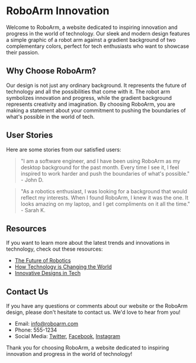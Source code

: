 <!--font:Exo 2-->

# RoboArm Innovation

Welcome to RoboArm, a website dedicated to inspiring innovation and progress in the world of technology. Our sleek and modern design features a simple graphic of a robot arm against a gradient background of two complementary colors, perfect for tech enthusiasts who want to showcase their passion.

## Why Choose RoboArm?

Our design is not just any ordinary background. It represents the future of technology and all the possibilities that come with it. The robot arm symbolizes innovation and progress, while the gradient background represents creativity and imagination. By choosing RoboArm, you are making a statement about your commitment to pushing the boundaries of what's possible in the world of tech.

## User Stories

Here are some stories from our satisfied users:

> "I am a software engineer, and I have been using RoboArm as my desktop background for the past month. Every time I see it, I feel inspired to work harder and push the boundaries of what's possible." - John D.

> "As a robotics enthusiast, I was looking for a background that would reflect my interests. When I found RoboArm, I knew it was the one. It looks amazing on my laptop, and I get compliments on it all the time." - Sarah K.

## Resources

If you want to learn more about the latest trends and innovations in technology, check out these resources:

- [The Future of Robotics](#)
- [How Technology is Changing the World](#)
- [Innovative Designs in Tech](#)

## Contact Us

If you have any questions or comments about our website or the RoboArm design, please don't hesitate to contact us. We'd love to hear from you!

- Email: info@roboarm.com
- Phone: 555-1234
- Social Media: [Twitter](#), [Facebook](#), [Instagram](#)

Thank you for choosing RoboArm, a website dedicated to inspiring innovation and progress in the world of technology!

<!--

Write me content for website with wallpaper which alt text is:

"A wallpaper with a simple graphic of a robot arm, against a gradient background of two complementary colors."

The name/title of the page should not be 1:1 copy of the alt text but rather a real content of the website which is using this wallpaper.

- Use markdown format 
- Start with heading
- Heading should be short and concise
- The content should look like a real website 
- The website should not be about the wallpaper, wallpaper is just a related background
- Heading should be contain work "wallpaper" or "background"
- Include real sections like references, contact, user stories, etc. use things relevant to the page purpose.
- Feel free to use structure like headings, bullets, numbering, blockquotes, paragraphs, horizontal lines, etc.
- You can use formatting like bold or _italic_
- You can include UTF-8 emojis
- Links should be only #hash anchors (and you can refer to the document itself)
- Do not include images


---


# RoboArm: A Futuristic Wallpaper for Tech Enthusiasts

Welcome to RoboArm, the perfect wallpaper for those who love all things tech! Our wallpaper features a simple graphic of a robot arm against a gradient background of two complementary colors. This futuristic design is perfect for anyone who wants to showcase their love for technology.

## Why Choose RoboArm?

Our wallpaper is not just any ordinary background. It is designed to inspire and motivate tech enthusiasts to pursue their passion. The sleek and modern design of the robot arm represents innovation and progress, while the gradient background symbolizes creativity and imagination.

## User Stories

Here are some stories from our satisfied users:

> "I am a software engineer, and I have been using RoboArm as my desktop wallpaper for the past month. Every time I see it, I feel inspired to work harder and push the boundaries of what's possible." - John D.

> "As a robotics enthusiast, I was looking for a wallpaper that would reflect my interests. When I found RoboArm, I knew it was the one. It looks amazing on my laptop, and I get compliments on it all the time." - Sarah K.

## References

If you want to learn more about the inspiration behind our wallpaper design, check out these resources:

- [The Future of Robotics](#)
- [How Technology is Changing the World](#)
- [Innovative Designs in Tech](#)

## Contact Us

If you have any questions or comments about our wallpaper, please don't hesitate to contact us. We'd love to hear from you!

- Email: info@roboarm.com
- Phone: 555-1234
- Social Media: [Twitter](#), [Facebook](#), [Instagram](#)

Thank you for choosing RoboArm, the wallpaper for tech enthusiasts!


---


Heading should not include word "wallpaper". The website should not be about the wallpaper itself, wallpaper is just a related background, rewrite whole content.


---


# RoboArm: Inspiring Innovation and Progress in Technology

Welcome to RoboArm, a website dedicated to inspiring innovation and progress in the world of technology. Our sleek and modern design features a simple graphic of a robot arm against a gradient background of two complementary colors, perfect for tech enthusiasts who want to showcase their passion.

## Why Choose RoboArm?

Our design is not just any ordinary background. It represents the future of technology and all the possibilities that come with it. The robot arm symbolizes innovation and progress, while the gradient background represents creativity and imagination. By choosing RoboArm, you are making a statement about your commitment to pushing the boundaries of what's possible in the world of tech.

## User Stories

Here are some stories from our satisfied users:

> "I am a software engineer, and I have been using RoboArm as my desktop background for the past month. Every time I see it, I feel inspired to work harder and push the boundaries of what's possible." - John D.

> "As a robotics enthusiast, I was looking for a background that would reflect my interests. When I found RoboArm, I knew it was the one. It looks amazing on my laptop, and I get compliments on it all the time." - Sarah K.

## Resources

If you want to learn more about the latest trends and innovations in technology, check out these resources:

- [The Future of Robotics](#)
- [How Technology is Changing the World](#)
- [Innovative Designs in Tech](#)

## Contact Us

If you have any questions or comments about our website or the RoboArm design, please don't hesitate to contact us. We'd love to hear from you!

- Email: info@roboarm.com
- Phone: 555-1234
- Social Media: [Twitter](#), [Facebook](#), [Instagram](#)

Thank you for choosing RoboArm, a website dedicated to inspiring innovation and progress in the world of technology!

-->
